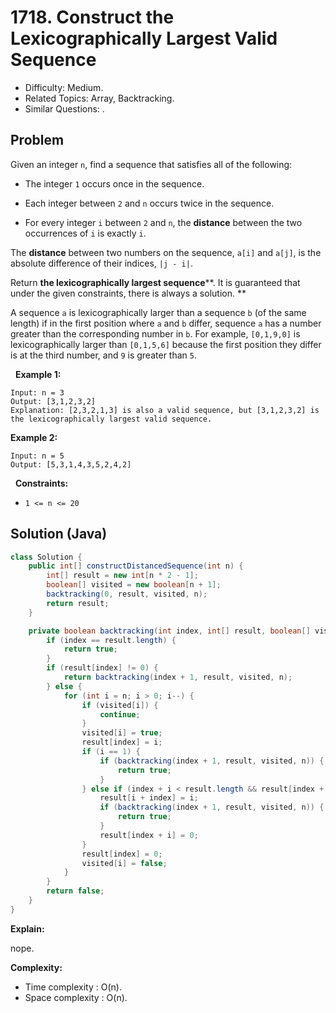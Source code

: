 # 1718. Construct the Lexicographically Largest Valid Sequence

- Difficulty: Medium.
- Related Topics: Array, Backtracking.
- Similar Questions: .

## Problem

Given an integer ```n```, find a sequence that satisfies all of the following:


	
- The integer ```1``` occurs once in the sequence.
	
- Each integer between ```2``` and ```n``` occurs twice in the sequence.
	
- For every integer ```i``` between ```2``` and ```n```, the **distance** between the two occurrences of ```i``` is exactly ```i```.


The **distance** between two numbers on the sequence, ```a[i]``` and ```a[j]```, is the absolute difference of their indices, ```|j - i|```.

Return **the **lexicographically largest** sequence****. It is guaranteed that under the given constraints, there is always a solution. **

A sequence ```a``` is lexicographically larger than a sequence ```b``` (of the same length) if in the first position where ```a``` and ```b``` differ, sequence ```a``` has a number greater than the corresponding number in ```b```. For example, ```[0,1,9,0]``` is lexicographically larger than ```[0,1,5,6]``` because the first position they differ is at the third number, and ```9``` is greater than ```5```.

 
**Example 1:**

```
Input: n = 3
Output: [3,1,2,3,2]
Explanation: [2,3,2,1,3] is also a valid sequence, but [3,1,2,3,2] is the lexicographically largest valid sequence.
```

**Example 2:**

```
Input: n = 5
Output: [5,3,1,4,3,5,2,4,2]
```

 
**Constraints:**


	
- ```1 <= n <= 20```



## Solution (Java)

```java
class Solution {
    public int[] constructDistancedSequence(int n) {
        int[] result = new int[n * 2 - 1];
        boolean[] visited = new boolean[n + 1];
        backtracking(0, result, visited, n);
        return result;
    }

    private boolean backtracking(int index, int[] result, boolean[] visited, int n) {
        if (index == result.length) {
            return true;
        }
        if (result[index] != 0) {
            return backtracking(index + 1, result, visited, n);
        } else {
            for (int i = n; i > 0; i--) {
                if (visited[i]) {
                    continue;
                }
                visited[i] = true;
                result[index] = i;
                if (i == 1) {
                    if (backtracking(index + 1, result, visited, n)) {
                        return true;
                    }
                } else if (index + i < result.length && result[index + i] == 0) {
                    result[i + index] = i;
                    if (backtracking(index + 1, result, visited, n)) {
                        return true;
                    }
                    result[index + i] = 0;
                }
                result[index] = 0;
                visited[i] = false;
            }
        }
        return false;
    }
}
```

**Explain:**

nope.

**Complexity:**

* Time complexity : O(n).
* Space complexity : O(n).
